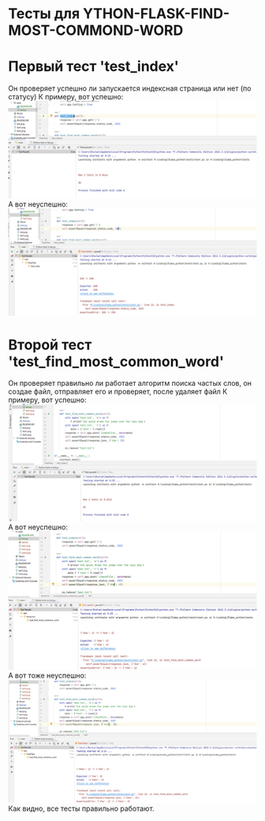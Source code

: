 # Тесты для YTHON-FLASK-FIND-MOST-COMMOND-WORD
# Первый тест 'test_index'
Он проверяет успешно ли запускается индексная страница или нет (по статусу)
К примеру, вот успешно:
![Текст с описанием картинки](test1.png)
А вот неуспешно:
![Текст с описанием картинки](test2.png)
# Второй тест 'test_find_most_common_word'
Он проверяет правильно ли работает алгоритм поиска частых слов, он создае файл, отправляет его и проверяет, после удаляет файл
К примеру, вот успешно:
![Текст с описанием картинки](test3.png)
А вот неуспешно:
![Текст с описанием картинки](test4.png)
А вот тоже неуспешно:
![Текст с описанием картинки](test5.png)
Как видно, все тесты правильно работают.